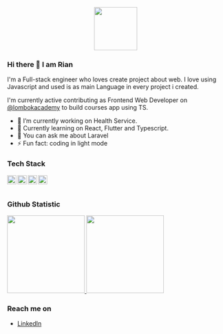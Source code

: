 <div id="header" align="center">
  <img src="https://media.giphy.com/media/M9gbBd9nbDrOTu1Mqx/giphy.gif" width="100"/>
</div>

### Hi there 👋 I am Rian

I'm a Full-stack engineer who loves create project about web. I love using Javascript and used is as main Language in every project i created.

I'm currently active contributing as Frontend Web Developer on <a href="https://github.com/LombokAcademy">@lombokacademy</a> to build courses app using TS.

- 🔭 I’m currently working on Health Service.
- 🌱 Currently learning on React, Flutter and Typescript.
- 💬 You can ask me about Laravel
- ⚡ Fun fact: coding in light mode
### Tech Stack
  <a href="#"><img align="left" alt="JavaScript" title="JavaScript" width="21px" src="https://upload.wikimedia.org/wikipedia/commons/9/99/Unofficial_JavaScript_logo_2.svg" /></a>
  <a href="https://nodejs.org/"><img align="left" alt="NodeJS" title="NodeJS" width="21px" src="https://seeklogo.com/images/N/nodejs-logo-FBE122E377-seeklogo.com.png" /></a>
  <a href="https://reactjs.org/"><img align="left" alt="React" title="React" width="21px" src="https://cdn.worldvectorlogo.com/logos/react-2.svg" /></a>
  <a href="https://nextjs.org/"><img align="left" alt="Next" title="Next (React SSR Framework)" width="21px" src="https://iconape.com/wp-content/files/gm/82643/svg/next-js.svg" /></a>
  <br>
  <br>
  
### Github Statistic
<p align="left">
<a href="https://github.com/RianAsmara">
  <img height="180em" src="https://github-readme-stats-eight-theta.vercel.app/api?username=RianAsmara&show_icons=true&theme=algolia&include_all_commits=true&count_private=true"/>
  <img height="180em" src="https://github-readme-stats-eight-theta.vercel.app/api/top-langs/?username=RianAsmara&layout=compact&langs_count=8&theme=algolia"/>
</a>
</p>

### Reach me on
- <a href="https://www.linkedin.com/in/rianasmaraputra/">LinkedIn</a>
